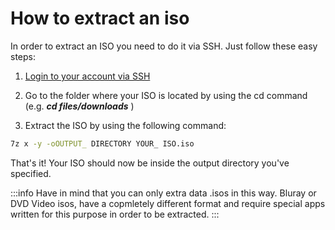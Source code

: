 # How to extract an iso
In order to extract an ISO you need to do it via SSH. Just follow these easy steps:

1. [Login to your account via SSH](./How_to_connect_via_SSH_to_your_account.md)

2. Go to the folder where your ISO is located by using the cd command (e.g.  ***cd files/downloads*** )   

3. Extract the ISO by using the following command:

```bash
7z x -y -oOUTPUT_ DIRECTORY YOUR_ ISO.iso
```

That's it! Your ISO should now be inside the output directory you've specified.

:::info
Have in mind that you can only extra data .isos in this way. Bluray or DVD Video isos, have a copmletely different format and require special apps written for this purpose in order to be extracted.
:::